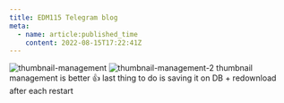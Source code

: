 ```yaml
---
title: EDM115 Telegram blog
meta:
  - name: article:published_time
    content: 2022-08-15T17:22:41Z
---
```


![thumbnail-management](/img/blog/2022/08-15-thumbnail-management.webp)
![thumbnail-management-2](/img/blog/2022/08-15-thumbnail-management-2.webp)
thumbnail management is better 👍
last thing to do is saving it on DB + redownload after each restart
